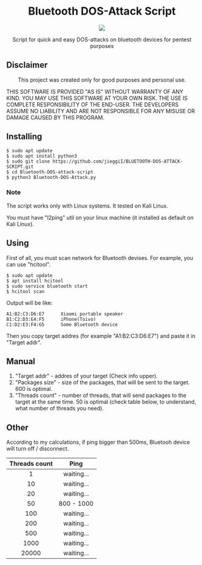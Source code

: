 <h1 align="center">Bluetooth DOS-Attack Script</h1>
<p align="center">
  <a href="https://python.org">
    <img src="https://img.shields.io/pypi/pyversions/Django.svg">
  </a>
</p>
<p align="center">Script for quick and easy DOS-attacks on bluetooth devices for pentest purposes</p>

## Disclaimer
<p align="center">This project was created only for good purposes and personal use.</p>

THIS SOFTWARE IS PROVIDED "AS IS" WITHOUT WARRANTY OF ANY KIND. YOU MAY USE THIS SOFTWARE AT YOUR OWN RISK. THE USE IS COMPLETE RESPONSIBILITY OF THE END-USER. THE DEVELOPERS ASSUME NO LIABILITY AND ARE NOT RESPONSIBLE FOR ANY MISUSE OR DAMAGE CAUSED BY THIS PROGRAM.
## Installing

```
$ sudo apt update
$ sudo apt install python3
$ sudo git clone https://github.com/jieggiI/BLUETOOTH-DOS-ATTACK-SCRIPT.git
$ cd Bluetooth-DOS-attack-script
$ python3 Bluetooth-DOS-Attack.py
```
### Note
<p>The script works only with Linux systems. It tested on Kali Linux.</p>
<p>You must have "l2ping" util on your linux machine (it installed as default on Kali Linux).</p>

## Using
<p>First of all, you must scan network for Bluetooth devises. For example, you can use "hcitool".</p>

```
$ sudo apt update
$ apt install hcitool
$ sudo service bluetooth start
$ hcitool scan
```
<p>Output will be like:</p>

```
A1:B2:C3:D6:E7      Xiaomi portable speaker
B1:C2:D3:E4:F5      iPhone(Toivo)
C1:D2:E3:F4:G5      Some Bluetooth device
```
<p>Then you copy target addres (for example "A1:B2:C3:D6:E7") and paste it in "Target addr".</p>

## Manual

1. "Target addr" - addres of your target (Check info upper).
2. "Packages size" - size of the packages, that will be sent to the target. 600 is optimal.
3. "Threads count" - number of threads, that will send packages to the target at the same time. 50 is optimal (check table below, to understand, what number of threads you need).

## Other

<p>According to my calculations, if ping bigger than 500ms, Bluetooh device will turn off / disconnect.</p>


| Threads count| Ping  |
| :-----: |:----------:|
| 1       | waiting... |
| 10      | waiting... |
| 20      | waiting... |
| 50      | 800 - 1000 |
| 100     | waiting... |
| 200     | waiting... |
| 500     | waiting... |
| 1000    | waiting... |
| 20000   | waiting... |
